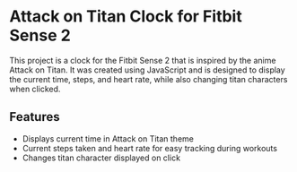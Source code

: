 # Attack on Titan Clock for Fitbit Sense 2

This project is a clock for the Fitbit Sense 2 that is inspired by the anime Attack on Titan. It was created using JavaScript and is designed to display the current time, steps, and heart rate, while also changing titan characters when clicked.

## Features 
- Displays current time in Attack on Titan theme
- Current steps taken and heart rate for easy tracking during workouts
- Changes titan character displayed on click

